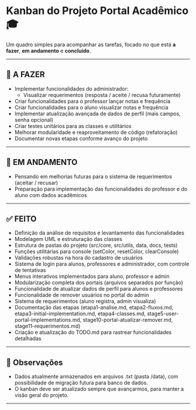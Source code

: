 # Kanban do Projeto Portal Acadêmico 🎓

Um quadro simples para acompanhar as tarefas, focado no que está **a fazer**, **em andamento** e **concluído**.

---

## 📌 A FAZER
- Implementar funcionalidades do administrador:
  - Visualizar requerimentos (resposta / aceite / recusa futuramente)
- Criar funcionalidades para o professor lançar notas e frequência
- Criar funcionalidades para o aluno visualizar notas e frequência
- Implementar atualização avançada de dados de perfil (mais campos, senha opcional)
- Criar testes unitários para as classes e utilitários
- Melhorar modularidade e reaproveitamento de código (refatoração)
- Documentar novas etapas conforme avanço do projeto

---

## 🚧 EM ANDAMENTO
- Pensando em melhorias futuras para o sistema de requerimentos (aceitar / recusar)
- Preparação para implementação das funcionalidades do professor e do aluno com dados acadêmicos

---

## ✅ FEITO
- Definição da análise de requisitos e levantamento das funcionalidades
- Modelagem UML e estruturação das classes
- Estrutura de pastas do projeto (src/core, src/utils, data, docs, tests)
- Funções utilitárias para console (setColor, resetColor, clearConsole)
- Validações robustas na hora do cadastro de usuários
- Sistema de login para alunos, professores e administrador, com controle de tentativas
- Menus interativos implementados para aluno, professor e admin
- Modularização completa dos portais (arquivos separados por função)
- Funcionalidade de atualizar dados de perfil para alunos e professores
- Funcionalidade de remover usuários no portal do admin
- Sistema de requerimentos (aluno registra, admin visualiza)
- Documentação das etapas (etapa1-analise.md, etapa2-fluxos.md, etapa3-initial-implementation.md, etapa4-classes.md, stage5-user-portal-implementations.md, stage10-portal-atualizar-remover.md, stage11-requerimentos.md)
- Criação e atualização do TODO.md para rastrear funcionalidades detalhadas

---

## 📝 Observações
- Dados atualmente armazenados em arquivos .txt (pasta /data), com possibilidade de migração futura para banco de dados.
- O kanban deve ser atualizado sempre que avançarmos, para manter a visão geral do projeto.

---
